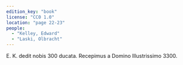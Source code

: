 ```yaml
---
edition_key: "book"
license: "CC0 1.0"
location: "page 22-23"
people:
  - "Kelley, Edward"
  - "Laski, Olbracht"
---
```

E. K. dedit
nobis 300 ducata. Recepimus a Domino Illustrissimo 3300.
